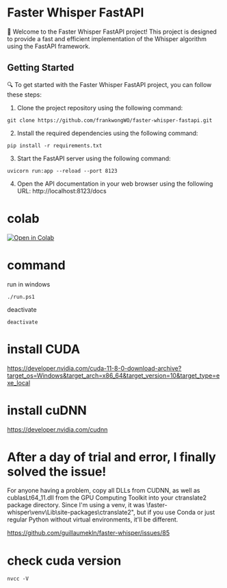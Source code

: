 # Faster Whisper FastAPI

🚀 Welcome to the Faster Whisper FastAPI project! This project is designed to provide a fast and efficient implementation of the Whisper algorithm using the FastAPI framework.

## Getting Started

🔍 To get started with the Faster Whisper FastAPI project, you can follow these steps:

1. Clone the project repository using the following command:

```
git clone https://github.com/frankwongWO/faster-whisper-fastapi.git
```
2. Install the required dependencies using the following command:
```
pip install -r requirements.txt
```
3. Start the FastAPI server using the following command:
```
uvicorn run:app --reload --port 8123
```
4. Open the API documentation in your web browser using the following URL:
http://localhost:8123/docs


# colab
[![Open in Colab](https://colab.research.google.com/assets/colab-badge.svg)](https://colab.research.google.com/gist/frankwongWO/7e1fb9de4ef6f14b8ebfc4f2f84251c8/faster-whisper-fastapi.ipynb)


# command

run in windows
```
./run.ps1
```

deactivate
```
deactivate
```

# install CUDA

https://developer.nvidia.com/cuda-11-8-0-download-archive?target_os=Windows&target_arch=x86_64&target_version=10&target_type=exe_local

# install cuDNN

https://developer.nvidia.com/cudnn

# After a day of trial and error, I finally solved the issue!

For anyone having a problem, copy all DLLs from CUDNN, as well as cublasLt64_11.dll from the GPU Computing Toolkit into your ctranslate2 package directory. Since I'm using a venv, it was \faster-whisper\venv\Lib\site-packages\ctranslate2", but if you use Conda or just regular Python without virtual environments, it'll be different.

https://github.com/guillaumekln/faster-whisper/issues/85

# check cuda version

```
nvcc -V
```
